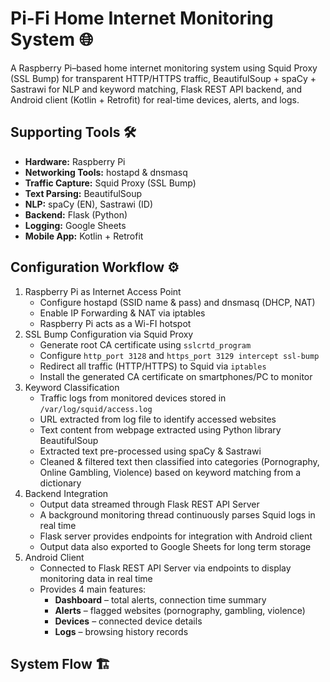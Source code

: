 # Pi-Fi Home Internet Monitoring System 🌐
A Raspberry Pi–based home internet monitoring system using Squid Proxy (SSL Bump) for transparent HTTP/HTTPS traffic, BeautifulSoup + spaCy + Sastrawi for NLP and keyword matching, Flask REST API backend, and Android client (Kotlin + Retrofit) for real-time devices, alerts, and logs.
## Supporting Tools 🛠️
- **Hardware:** Raspberry Pi
- **Networking Tools:** hostapd & dnsmasq
- **Traffic Capture:** Squid Proxy (SSL Bump)  
- **Text Parsing:** BeautifulSoup  
- **NLP:** spaCy (EN), Sastrawi (ID)  
- **Backend:** Flask (Python)
- **Logging:** Google Sheets
- **Mobile App:** Kotlin + Retrofit  
## Configuration Workflow ⚙️
1. Raspberry Pi as Internet Access Point
   - Configure hostapd (SSID name & pass) and dnsmasq (DHCP, NAT)
   - Enable IP Forwarding & NAT via iptables
   - Raspberry Pi acts as a Wi-FI hotspot
2. SSL Bump Configuration via Squid Proxy
   - Generate root CA certificate using `sslcrtd_program`
   - Configure `http_port 3128` and `https_port 3129 intercept ssl-bump`
   - Redirect all traffic (HTTP/HTTPS) to Squid via `iptables` 
   - Install the generated CA certificate on smartphones/PC to monitor
3. Keyword Classification
   - Traffic logs from monitored devices stored in `/var/log/squid/access.log`
   - URL extracted from log file to identify accessed websites
   - Text content from webpage extracted using Python library BeautifulSoup
   - Extracted text pre-processed using spaCy & Sastrawi
   - Cleaned & filtered text then classified into categories (Pornography, Online Gambling, Violence) based on keyword matching from a dictionary
4. Backend Integration
   - Output data streamed through Flask REST API Server
   - A background monitoring thread continuously parses Squid logs in real time
   - Flask server provides endpoints for integration with Android client
   - Output data also exported to Google Sheets for long term storage
5. Android Client
   - Connected to Flask REST API Server via endpoints to display monitoring data in real time
   - Provides 4 main features:
     - **Dashboard** – total alerts, connection time summary  
     - **Alerts** – flagged websites (pornography, gambling, violence)  
     - **Devices** – connected device details  
     - **Logs** – browsing history records  
## System Flow 🏗️

